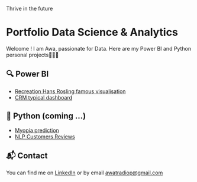 Thrive in the future

# Portfolio Data Science & Analytics

Welcome ! I am Awa, passionate for Data. Here are my Power BI and Python personal projects👩🏽‍💻

## 🔍 Power BI
- [Recreation Hans Rosling famous visualisation](powerbi/rapport-ventes.md)
- [CRM typical dashboard](powerbi/rapport-marketing.md)

## 🐍 Python (coming ...)
- [Myopia prediction](python/analyse-client.ipynb)
- [NLP Customers Reviews](python/prediction-churn.py)

## 📬 Contact
You can find me on [LinkedIn](linkedin.com/in/awa-traoré-diop) or by email awatradiop@gmail.com

